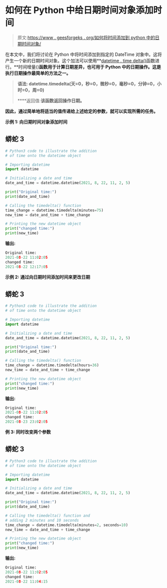 # 如何在 Python 中给日期时间对象添加时间

> 原文:[https://www . geesforgeks . org/如何将时间添加到 python 中的日期时间对象/](https://www.geeksforgeeks.org/how-to-add-time-onto-a-datetime-object-in-python/)

在本文中，我们将讨论在 Python 中将时间添加到指定的 DateTime 对象中。这将产生一个新的日期时间对象。这个加法可以使用**[datetime . time delta()](https://www.geeksforgeeks.org/python-datetime-timedelta-function/)函数进行。**时间增量()**函数用于计算日期差异，也可用于 Python 中的日期操作。这是执行日期操作最简单的方法之一。**

> ****语法:** datetime.timedelta(天=0，秒=0，微秒=0，毫秒=0，分钟=0，小时=0，周=0)**
> 
> ****返回值:**该函数返回操作日期。**

**因此，通过简单地将适当的值传递给上述给定的参数，就可以实现所需的任务。**

****示例 1:** 向日期时间对象添加时间**

## **蟒蛇 3**

```py
# Python3 code to illustrate the addition
# of time onto the datetime object

# Importing datetime
import datetime

# Initializing a date and time
date_and_time = datetime.datetime(2021, 8, 22, 11, 2, 5)

print("Original time:")
print(date_and_time)

# Calling the timedelta() function 
time_change = datetime.timedelta(minutes=75)
new_time = date_and_time + time_change

# Printing the new datetime object
print("changed time:")
print(new_time)
```

****输出:****

```py
Original time:
2021-08-22 11:02:05
changed time:
2021-08-22 12:17:05
```

****示例 2:** 通过向日期时间添加时间来更改日期**

## **蟒蛇 3**

```py
# Python3 code to illustrate the addition
# of time onto the datetime object

# Importing datetime
import datetime

# Initializing a date and time
date_and_time = datetime.datetime(2021, 8, 22, 11, 2, 5)

print("Original time:")
print(date_and_time)

# Calling the timedelta() function
time_change = datetime.timedelta(hours=36)
new_time = date_and_time + time_change

# Printing the new datetime object
print("changed time:")
print(new_time)
```

****输出:****

```py
Original time:
2021-08-22 11:02:05
changed time:
2021-08-23 23:02:05
```

****例 3:** 同时改变两个参数**

## **蟒蛇 3**

```py
# Python3 code to illustrate the addition
# of time onto the datetime object

# Importing datetime
import datetime

# Initializing a date and time
date_and_time = datetime.datetime(2021, 8, 22, 11, 2, 5)

print("Original time:")
print(date_and_time)

# Calling the timedelta() function and
# adding 2 minutes and 10 seconds
time_change = datetime.timedelta(minutes=2, seconds=10)
new_time = date_and_time + time_change

# Printing the new datetime object
print("changed time:")
print(new_time)
```

****输出:****

```py
Original time:
2021-08-22 11:02:05
changed time:
2021-08-22 11:04:15
```